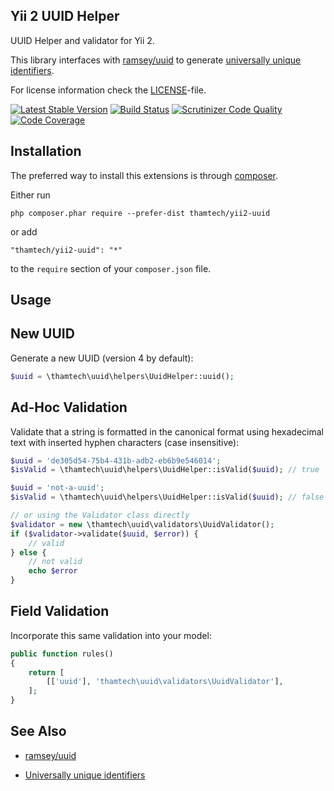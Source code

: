 Yii 2 UUID Helper
-----------------

UUID Helper and validator for Yii 2.

This library interfaces with [ramsey/uuid](http://github.com/ramsey/uuid) to
generate 
[universally unique identifiers](https://en.wikipedia.org/wiki/Universally_unique_identifier).

For license information check the [LICENSE](LICENSE.md)-file.

[![Latest Stable Version](https://img.shields.io/packagist/v/thamtech/yii2-uuid.svg)](https://packagist.org/packages/thamtech/yii2-uuid)
[![Build Status](https://img.shields.io/travis/thamtech/yii2-uuid.svg)](https://travis-ci.org/thamtech/yii2-uuid)
[![Scrutinizer Code Quality](https://img.shields.io/scrutinizer/g/thamtech/yii2-uuid.svg)](https://scrutinizer-ci.com/g/thamtech/yii2-uuid/)
[![Code Coverage](https://img.shields.io/scrutinizer/coverage/g/thamtech/yii2-uuid.svg)](https://scrutinizer-ci.com/g/thamtech/yii2-uuid/)


Installation
------------

The preferred way to install this extensions is through [composer](http://getcomposer.org/download/).

Either run
```
php composer.phar require --prefer-dist thamtech/yii2-uuid
```
or add
```
"thamtech/yii2-uuid": "*"
```
to the `require` section of your `composer.json` file.

Usage
-----

## New UUID

Generate a new UUID (version 4 by default):

```php
$uuid = \thamtech\uuid\helpers\UuidHelper::uuid();
```

## Ad-Hoc Validation

Validate that a string is formatted in the canonical format using
hexadecimal text with inserted hyphen characters (case insensitive):

```php
$uuid = 'de305d54-75b4-431b-adb2-eb6b9e546014';
$isValid = \thamtech\uuid\helpers\UuidHelper::isValid($uuid); // true

$uuid = 'not-a-uuid';
$isValid = \thamtech\uuid\helpers\UuidHelper::isValid($uuid); // false

// or using the Validator class directly
$validator = new \thamtech\uuid\validators\UuidValidator();
if ($validator->validate($uuid, $error)) {
    // valid
} else {
    // not valid
    echo $error
}
```

## Field Validation

Incorporate this same validation into your model:

```php
public function rules()
{
    return [
        [['uuid'], 'thamtech\uuid\validators\UuidValidator'],
    ];
}
```

See Also
--------

* [ramsey/uuid](http://github.com/ramsey/uuid)

* [Universally unique identifiers](https://en.wikipedia.org/wiki/Universally_unique_identifier)
